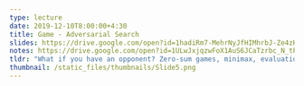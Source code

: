 ```yaml
---
type: lecture
date: 2019-12-10T8:00:00+4:30
title: Game - Adversarial Search
slides: https://drive.google.com/open?id=1hadiRm7-MehrNyJfHIMhrbJ-Ze4zKAby
notes: https://drive.google.com/open?id=1ULwJxjqzwFoX1AuS6JCaTzrbc_N_tP0u
tldr: "What if you have an opponent? Zero-sum games, minimax, evaluation functions and alpha-beta pruning."
thumbnail: /static_files/thumbnails/Slide5.png
---
```

